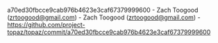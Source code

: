 a70ed30fbcce9cab976b4623e3caf67379999600 - Zach Toogood (zrtoogood@gmail.com) - Zach Toogood (zrtoogood@gmail.com) - https://github.com/project-topaz/topaz/commit/a70ed30fbcce9cab976b4623e3caf67379999600
